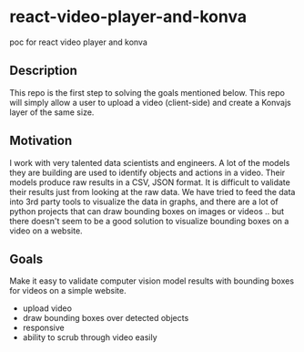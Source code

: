 # react-video-player-and-konva
poc for react video player and konva

## Description
This repo is the first step to solving the goals mentioned below. This repo will simply allow a user to upload a video (client-side) and create a Konvajs layer of the same size.  

## Motivation
I work with very talented data scientists and engineers. A lot of the models they are building are used to identify objects and actions in a video. Their models produce raw results in a CSV, JSON format. It is difficult to validate their results just from looking at the raw data. We have tried to feed the data into 3rd party tools to visualize the data in graphs, and there are a lot of python projects that can draw bounding boxes on images or videos .. but there doesn't seem to be a good solution to visualize bounding boxes on a video on a website.

## Goals
Make it easy to validate computer vision model results with bounding boxes for videos on a simple website.
- upload video
- draw bounding boxes over detected objects
- responsive 
- ability to scrub through video easily

